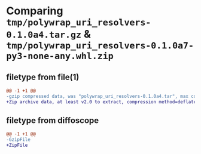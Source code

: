# Comparing `tmp/polywrap_uri_resolvers-0.1.0a4.tar.gz` & `tmp/polywrap_uri_resolvers-0.1.0a7-py3-none-any.whl.zip`

## filetype from file(1)

```diff
@@ -1 +1 @@
-gzip compressed data, was "polywrap_uri_resolvers-0.1.0a4.tar", max compression
+Zip archive data, at least v2.0 to extract, compression method=deflate
```

## filetype from diffoscope

```diff
@@ -1 +1 @@
-GzipFile
+ZipFile
```

